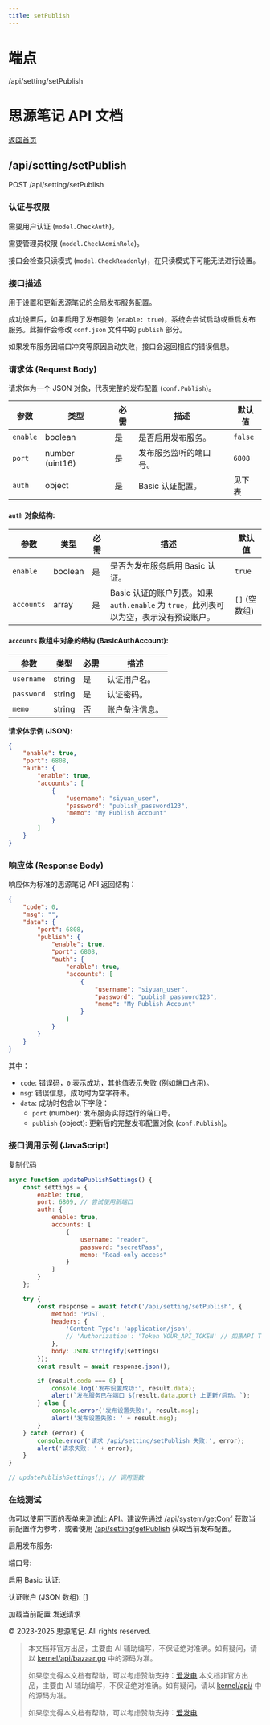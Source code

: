```yaml
---
title: setPublish
---
```

# 端点

/api/setting/setPublish

# 思源笔记 API 文档

[返回首页](../index.html)

## /api/setting/setPublish

POST /api/setting/setPublish

### 认证与权限

需要用户认证 (`model.CheckAuth`)。

需要管理员权限 (`model.CheckAdminRole`)。

接口会检查只读模式 (`model.CheckReadonly`)，在只读模式下可能无法进行设置。

### 接口描述

用于设置和更新思源笔记的全局发布服务配置。

成功设置后，如果启用了发布服务 (`enable: true`)，系统会尝试启动或重启发布服务。此操作会修改 `conf.json` 文件中的 `publish` 部分。

如果发布服务因端口冲突等原因启动失败，接口会返回相应的错误信息。

### 请求体 (Request Body)

请求体为一个 JSON 对象，代表完整的发布配置 (`conf.Publish`)。

| 参数 | 类型 | 必需 | 描述 | 默认值 |
| --- | --- | --- | --- | --- |
| `enable` | boolean | 是 | 是否启用发布服务。 | `false` |
| `port` | number (uint16) | 是 | 发布服务监听的端口号。 | `6808` |
| `auth` | object | 是 | Basic 认证配置。 | 见下表 |

#### `auth` 对象结构:

| 参数 | 类型 | 必需 | 描述 | 默认值 |
| --- | --- | --- | --- | --- |
| `enable` | boolean | 是 | 是否为发布服务启用 Basic 认证。 | `true` |
| `accounts` | array | 是 | Basic 认证的账户列表。如果 `auth.enable` 为 `true`，此列表可以为空，表示没有预设账户。 | `[]` (空数组) |

#### `accounts` 数组中对象的结构 (BasicAuthAccount):

| 参数 | 类型 | 必需 | 描述 |
| --- | --- | --- | --- |
| `username` | string | 是 | 认证用户名。 |
| `password` | string | 是 | 认证密码。 |
| `memo` | string | 否 | 账户备注信息。 |

**请求体示例 (JSON):**

```json
{
    "enable": true,
    "port": 6808,
    "auth": {
        "enable": true,
        "accounts": [
            {
                "username": "siyuan_user",
                "password": "publish_password123",
                "memo": "My Publish Account"
            }
        ]
    }
}
```

### 响应体 (Response Body)

响应体为标准的思源笔记 API 返回结构：

```json
{
    "code": 0,
    "msg": "",
    "data": {
        "port": 6808,
        "publish": {
            "enable": true,
            "port": 6808,
            "auth": {
                "enable": true,
                "accounts": [
                    {
                        "username": "siyuan_user",
                        "password": "publish_password123",
                        "memo": "My Publish Account"
                    }
                ]
            }
        }
    }
}
```

其中：

-   `code`: 错误码，`0` 表示成功，其他值表示失败 (例如端口占用)。
-   `msg`: 错误信息，成功时为空字符串。
-   `data`: 成功时包含以下字段：
    -   `port` (number): 发布服务实际运行的端口号。
    -   `publish` (object): 更新后的完整发布配置对象 (`conf.Publish`)。

### 接口调用示例 (JavaScript)

复制代码

```javascript
async function updatePublishSettings() {
    const settings = {
        enable: true,
        port: 6809, // 尝试使用新端口
        auth: {
            enable: true,
            accounts: [
                {
                    username: "reader",
                    password: "secretPass",
                    memo: "Read-only access"
                }
            ]
        }
    };

    try {
        const response = await fetch('/api/setting/setPublish', {
            method: 'POST',
            headers: {
                'Content-Type': 'application/json',
                // 'Authorization': 'Token YOUR_API_TOKEN' // 如果API Token已设置
            },
            body: JSON.stringify(settings)
        });
        const result = await response.json();

        if (result.code === 0) {
            console.log('发布设置成功:', result.data);
            alert(`发布服务已在端口 ${result.data.port} 上更新/启动。`);
        } else {
            console.error('发布设置失败:', result.msg);
            alert('发布设置失败: ' + result.msg);
        }
    } catch (error) {
        console.error('请求 /api/setting/setPublish 失败:', error);
        alert('请求失败: ' + error);
    }
}

// updatePublishSettings(); // 调用函数
```

### 在线测试

你可以使用下面的表单来测试此 API。建议先通过 [/api/system/getConf](../system/getConf.html) 获取当前配置作为参考，或者使用 [/api/setting/getPublish](./getPublish.html) 获取当前发布配置。

启用发布服务: 

端口号: 

启用 Basic 认证: 

认证账户 (JSON 数组): \[\]

加载当前配置 发送请求

© 2023-2025 思源笔记. All rights reserved.
> 本文档非官方出品，主要由 AI 辅助编写，不保证绝对准确。如有疑问，请以 [kernel/api/bazaar.go](https://github.com/siyuan-note/siyuan/blob/master/kernel/api/bazaar.go) 中的源码为准。
> 
> 如果您觉得本文档有帮助，可以考虑赞助支持：[爱发电](https://afdian.com/a/leolee9086?tab=feed)
> 本文档非官方出品，主要由 AI 辅助编写，不保证绝对准确。如有疑问，请以 [kernel/api/](https://github.com/siyuan-note/siyuan/blob/master/kernel/api/) 中的源码为准。
> 
> 如果您觉得本文档有帮助，可以考虑赞助支持：[爱发电](https://afdian.com/a/leolee9086?tab=feed)
